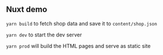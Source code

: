 ## Nuxt demo
`yarn build` to fetch shop data and save it to `content/shop.json`

`yarn dev` to start the dev server

`yarn prod` will build the HTML pages and serve as static site